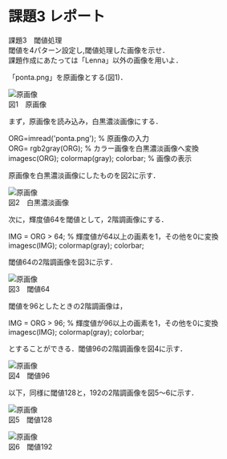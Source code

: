 # 課題3 レポート

課題3　閾値処理  
閾値を4パターン設定し,閾値処理した画像を示せ．  
課題作成にあたっては「Lenna」以外の画像を用いよ．

「ponta.png」を原画像とする(図1)．

![原画像](https://github.com/be-bird/image_processing/blob/master/images/ponta.png?raw=true)  
図1　原画像

まず，原画像を読み込み，白黒濃淡画像にする．

ORG=imread('ponta.png'); % 原画像の入力  
ORG= rgb2gray(ORG); % カラー画像を白黒濃淡画像へ変換  
imagesc(ORG); colormap(gray); colorbar; % 画像の表示

原画像を白黒濃淡画像にしたものを図2に示す．

![原画像](https://github.com/be-bird/image_processing/blob/master/images/kadai3_1.png?raw=true)  
図2　白黒濃淡画像

次に，輝度値64を閾値として，2階調画像にする．

IMG = ORG > 64; % 輝度値が64以上の画素を1，その他を0に変換  
imagesc(IMG); colormap(gray); colorbar;

閾値64の2階調画像を図3に示す．

![原画像](https://github.com/be-bird/image_processing/blob/master/images/kadai3_2.png?raw=true)  
図3　閾値64

閾値を96としたときの2階調画像は，

IMG = ORG > 96; % 輝度値が96以上の画素を1，その他を0に変換  
imagesc(IMG); colormap(gray); colorbar;

とすることができる．閾値96の2階調画像を図4に示す．

![原画像](https://github.com/be-bird/image_processing/blob/master/images/kadai3_3.png?raw=true)  
図4　閾値96

以下，同様に閾値128と，192の2階調画像を図5～6に示す．

![原画像](https://github.com/be-bird/image_processing/blob/master/images/kadai3_4.png?raw=true)  
図5　閾値128

![原画像](https://github.com/be-bird/image_processing/blob/master/images/kadai3_5.png?raw=true)  
図6　閾値192
